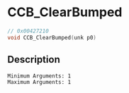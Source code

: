 # CCB_ClearBumped
```c
// 0x00427210
void CCB_ClearBumped(unk p0)
```
## Description
```
Minimum Arguments: 1
Maximum Arguments: 1
```
